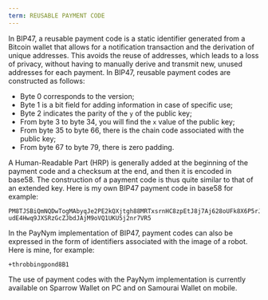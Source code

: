 ```yaml
---
term: REUSABLE PAYMENT CODE
---
```


In BIP47, a reusable payment code is a static identifier generated from a Bitcoin wallet that allows for a notification transaction and the derivation of unique addresses. This avoids the reuse of addresses, which leads to a loss of privacy, without having to manually derive and transmit new, unused addresses for each payment. In BIP47, reusable payment codes are constructed as follows:
* Byte 0 corresponds to the version;
* Byte 1 is a bit field for adding information in case of specific use;
* Byte 2 indicates the parity of the `y` of the public key;
* From byte 3 to byte 34, you will find the `x` value of the public key;
* From byte 35 to byte 66, there is the chain code associated with the public key;
* From byte 67 to byte 79, there is zero padding.

A Human-Readable Part (HRP) is generally added at the beginning of the payment code and a checksum at the end, and then it is encoded in base58. The construction of a payment code is thus quite similar to that of an extended key. Here is my own BIP47 payment code in base58 for example:

```text
PM8TJSBiQmNQDwTogMAbyqJe2PE2kQXjtgh88MRTxsrnHC8zpEtJ8j7Aj628oUFk8X6P5rJ7P5qD
udE4Hwq9JXSRzGcZJbdJAjM9oVQ1UKU5j2nr7VR5
```

In the PayNym implementation of BIP47, payment codes can also be expressed in the form of identifiers associated with the image of a robot. Here is mine, for example:

```text
+throbbingpond8B1
```

The use of payment codes with the PayNym implementation is currently available on Sparrow Wallet on PC and on Samourai Wallet on mobile.